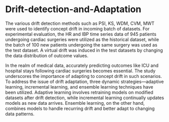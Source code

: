 # Drift-detection-and-Adaptation
The various drift detection methods such as PSI, KS, WDM,
CVM, MWT were used to identify concept drift in incoming
batch of datasets. For experimental evaluation, the HR and IBP
time series data of 945 patients undergoing cardiac surgeries
were utilized as the historical dataset, while the batch of 100
new patients undergoing the same surgery was used as the
test dataset. A virtual drift was induced in the test datasets
by changing the data distribution of outcome values. 

 In the realm of medical data, accurately predicting outcomes like ICU and hospital stays following cardiac surgeries becomes essential. The study underscores the importance of adapting to concept drift in such scenarios. To address the issue of drift adaptation, three dynamic strategies—adaptive learning, incremental learning, and ensemble learning techniques have been utilized. Adaptive learning involves retraining models on modified datasets after drift detection, while incremental learning continually updates models as new data arrives. Ensemble learning, on the other hand, combines models to handle recurring drift and better adapt to changing data patterns.
